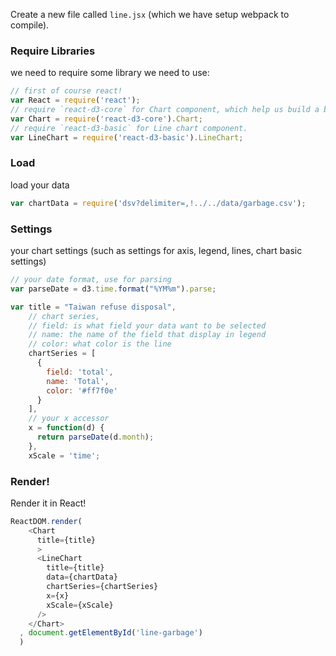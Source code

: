 Create a new file called `line.jsx` (which we have setup webpack to compile).


### Require Libraries

we need to require some library we need to use:

```js
// first of course react!
var React = require('react');
// require `react-d3-core` for Chart component, which help us build a blank svg and chart title.
var Chart = require('react-d3-core').Chart;
// require `react-d3-basic` for Line chart component.
var LineChart = require('react-d3-basic').LineChart;
```

### Load

load your data

```js
var chartData = require('dsv?delimiter=,!../../data/garbage.csv');
```

### Settings

your chart settings (such as settings for axis, legend, lines, chart basic settings)

```js
// your date format, use for parsing
var parseDate = d3.time.format("%YM%m").parse;

var title = "Taiwan refuse disposal",
    // chart series,
    // field: is what field your data want to be selected
    // name: the name of the field that display in legend
    // color: what color is the line
    chartSeries = [
      {
        field: 'total',
        name: 'Total',
        color: '#ff7f0e'
      }
    ],
    // your x accessor
    x = function(d) {
      return parseDate(d.month);
    },
    xScale = 'time';
```

### Render!

Render it in React!

```js
ReactDOM.render(
    <Chart
      title={title}
      >
      <LineChart
        title={title}
        data={chartData}
        chartSeries={chartSeries}
        x={x}
        xScale={xScale}
      />
    </Chart>
  , document.getElementById('line-garbage')
  )
```

